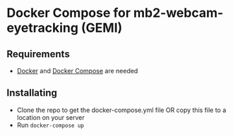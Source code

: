 # Docker Compose for mb2-webcam-eyetracking (GEMI)

## Requirements
* [Docker](https://www.docker.com/get-started) and [Docker Compose](https://docs.docker.com/compose/install/) are needed

## Installating
* Clone the repo to get the docker-compose.yml file OR copy this file to a location on your server
* Run `docker-compose up`
